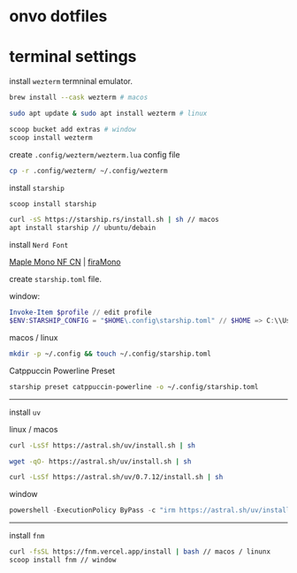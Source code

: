 # onvo dotfiles

# terminal settings

install `wezterm` termninal emulator.

```bash
brew install --cask wezterm # macos

sudo apt update & sudo apt install wezterm # linux

scoop bucket add extras # window
scoop install wezterm
```

create `.config/wezterm/wezterm.lua` config file

```bash
cp -r .config/wezterm/ ~/.config/wezterm
```

install `starship`

```powershell
scoop install starship
```

```bash
curl -sS https://starship.rs/install.sh | sh // macos
apt install starship // ubuntu/debain
```

install `Nerd Font`

[Maple Mono NF CN](https://font.subf.dev/zh-cn/download/) | [firaMono](https://github.com/ryanoasis/nerd-fonts/releases/download/v3.4.0/FiraMono.zip)

create `starship.toml` file.

window: 

```powershell
Invoke-Item $profile // edit profile
$ENV:STARSHIP_CONFIG = "$HOME\.config\starship.toml" // $HOME => C:\\Users\\onvo
```

macos / linux

```bash
mkdir -p ~/.config && touch ~/.config/starship.toml
```

Catppuccin Powerline Preset

```bash
starship preset catppuccin-powerline -o ~/.config/starship.toml
```

---

install `uv`

linux / macos

```bash
curl -LsSf https://astral.sh/uv/install.sh | sh

wget -qO- https://astral.sh/uv/install.sh | sh

curl -LsSf https://astral.sh/uv/0.7.12/install.sh | sh
```

window

```powershell
powershell -ExecutionPolicy ByPass -c "irm https://astral.sh/uv/install.ps1 | iex"
```

---

install `fnm`

```bash
curl -fsSL https://fnm.vercel.app/install | bash // macos / linunx
scoop install fnm // window
```
